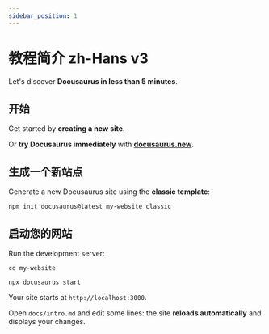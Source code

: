 ```yaml
---
sidebar_position: 1
---
```


# 教程简介 zh-Hans v3

Let's discover **Docusaurus in less than 5 minutes**.

## 开始

Get started by **creating a new site**.

Or **try Docusaurus immediately** with **[docusaurus.new](https://docusaurus.new)**.

## 生成一个新站点

Generate a new Docusaurus site using the **classic template**:

```shell
npm init docusaurus@latest my-website classic
```

## 启动您的网站

Run the development server:

```shell
cd my-website

npx docusaurus start
```

Your site starts at `http://localhost:3000`.

Open `docs/intro.md` and edit some lines: the site **reloads automatically** and displays your changes.
